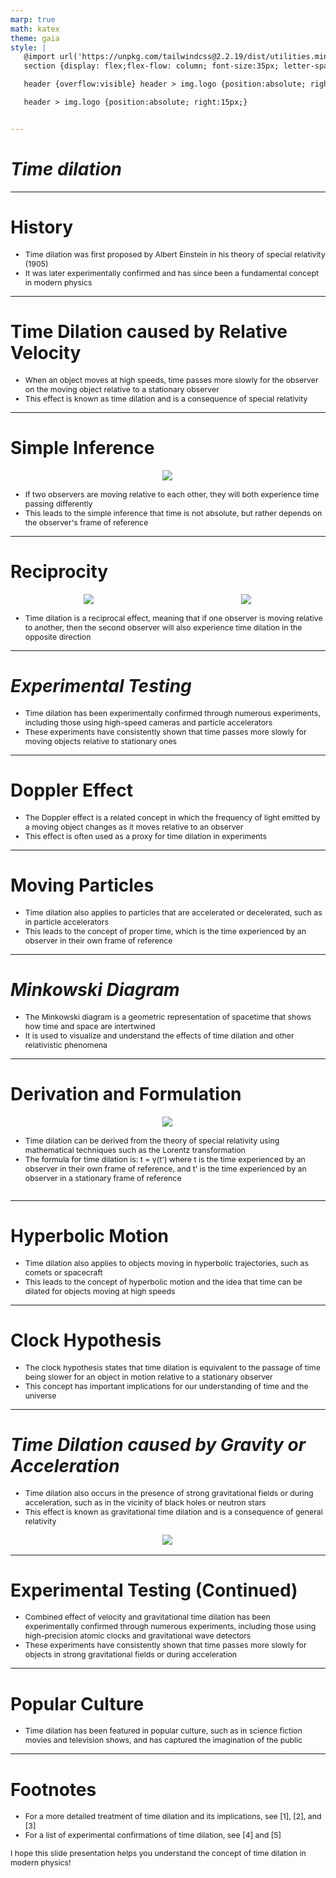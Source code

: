 ```yaml
---
marp: true
math: katex
theme: gaia
style: |
   @import url('https://unpkg.com/tailwindcss@2.2.19/dist/utilities.min.css');
   section {display: flex;flex-flow: column; font-size:35px; letter-spacing:1.4px;}

   header {overflow:visible} header > img.logo {position:absolute; right:15px;}

   header > img.logo {position:absolute; right:15px;}


---
```

<!-- backgroundColor: white -->
<!-- _class: lead -->

 # _Time dilation_

---
<style scoped>p,li {font-size:0.92em}</style>

 # History

- Time dilation was first proposed by Albert Einstein in his theory of special relativity (1905)
- It was later experimentally confirmed and has since been a fundamental concept in modern physics

---
<style scoped>p,li {font-size:0.92em}</style>

 # **Time Dilation caused by Relative Velocity**

- When an object moves at high speeds, time passes more slowly for the observer on the moving object relative to a stationary observer
- This effect is known as time dilation and is a consequence of special relativity

---
<style scoped>p,li {font-size:0.88em}</style>

 # Simple Inference
<div style="display: flex; flex: 1 1 auto; flex-flow: row; min-height: 0"><div style="display: flex; flex: 1 1 auto; justify-content: center;min-height:0;min-width:0; margin-bottom:0.1em;;margin-right:0.15em">
<img style='object-fit: contain; max-height:100%; max-width:100%; background-color: rgba(0,0,0,0);' src='https://upload.wikimedia.org/wikipedia/commons/thumb/8/8e/Time-dilation-002-mod.svg/660px-Time-dilation-002-mod.svg.png'/>
</div>
</div>

- If two observers are moving relative to each other, they will both experience time passing differently
- This leads to the simple inference that time is not absolute, but rather depends on the observer's frame of reference

---
<style scoped>p,li {font-size:0.88em}</style>

 # Reciprocity
<div style="display: flex; flex: 1 1 auto; flex-flow: row; min-height: 0"><div style="display: flex; flex: 1 1 auto; justify-content: center;min-height:0;min-width:0; margin-bottom:0.1em;;margin-right:0.15em">
<img style='object-fit: contain; max-height:100%; max-width:100%; background-color: rgba(0,0,0,0);' src='https://upload.wikimedia.org/wikipedia/commons/thumb/1/19/Eigenzeit.svg/220px-Eigenzeit.svg.png'/>
</div>
<div style="display: flex; flex: 1 1 auto; justify-content: center;min-height:0;min-width:0; margin-bottom:0.1em;;margin-right:0.15em">
<img style='object-fit: contain; max-height:100%; max-width:100%; background-color: rgba(0,0,0,0);' src='https://upload.wikimedia.org/wikipedia/commons/thumb/e/eb/Time_dilation02.gif/220px-Time_dilation02.gif'/>
</div>
</div>

- Time dilation is a reciprocal effect, meaning that if one observer is moving relative to another, then the second observer will also experience time dilation in the opposite direction

---
<style scoped>p,li {font-size:0.92em}</style>

 # _Experimental Testing_
- Time dilation has been experimentally confirmed through numerous experiments, including those using high-speed cameras and particle accelerators
- These experiments have consistently shown that time passes more slowly for moving objects relative to stationary ones


---
<style scoped>p,li {font-size:0.92em}</style>

 # **Doppler Effect**
- The Doppler effect is a related concept in which the frequency of light emitted by a moving object changes as it moves relative to an observer
- This effect is often used as a proxy for time dilation in experiments


---
<style scoped>p,li {font-size:0.92em}</style>

 # Moving Particles
- Time dilation also applies to particles that are accelerated or decelerated, such as in particle accelerators
- This leads to the concept of proper time, which is the time experienced by an observer in their own frame of reference


---
<style scoped>p,li {font-size:0.92em}</style>

 # _Minkowski Diagram_

- The Minkowski diagram is a geometric representation of spacetime that shows how time and space are intertwined
- It is used to visualize and understand the effects of time dilation and other relativistic phenomena

---
<style scoped>p,li {font-size:0.88em}</style>

 # Derivation and Formulation
<div style='flex:1 1 auto; min-height:0;' class="grid grid-cols-8 gap-4">
<div style='display:flex; flex-flow:column; min-height:0;' class="col-span-4">

<div style="display: flex; flex: 1 1 auto; flex-flow: row; min-height: 0"><div style="display: flex; flex: 1 1 auto; justify-content: center;min-height:0;min-width:0; margin-bottom:0.1em;;margin-right:0.15em">
<img style='object-fit: contain; max-height:100%; max-width:100%; background-color: rgba(0,0,0,0);' src='https://upload.wikimedia.org/wikipedia/commons/thumb/4/4f/Time_dilation.svg/300px-Time_dilation.svg.png'/>
</div>
</div>

</div>

<div style='display:flex; flex-flow:column; min-height:0;' class="col-span-4">

- Time dilation can be derived from the theory of special relativity using mathematical techniques such as the Lorentz transformation
- The formula for time dilation is: t = γ(t') where t is the time experienced by an observer in their own frame of reference, and t' is the time experienced by an observer in a stationary frame of reference
</div>

</div>


---
<style scoped>p,li {font-size:0.92em}</style>

 # Hyperbolic Motion
- Time dilation also applies to objects moving in hyperbolic trajectories, such as comets or spacecraft
- This leads to the concept of hyperbolic motion and the idea that time can be dilated for objects moving at high speeds


---
<style scoped>p,li {font-size:0.92em}</style>

 # Clock Hypothesis
- The clock hypothesis states that time dilation is equivalent to the passage of time being slower for an object in motion relative to a stationary observer
- This concept has important implications for our understanding of time and the universe


---
<style scoped>p,li {font-size:0.88em}</style>

 # _Time Dilation caused by Gravity or Acceleration_
- Time dilation also occurs in the presence of strong gravitational fields or during acceleration, such as in the vicinity of black holes or neutron stars
- This effect is known as gravitational time dilation and is a consequence of general relativity
<div style="display: flex; flex: 1 1 auto; flex-flow: row; min-height: 0"><div style="display: flex; flex: 1 1 auto; justify-content: center;min-height:0;min-width:0; margin-bottom:0.1em;;margin-right:0.15em">
<img style='object-fit: contain; max-height:100%; max-width:100%; background-color: rgba(0,0,0,0);' src='https://upload.wikimedia.org/wikipedia/commons/thumb/9/97/The_Earth_seen_from_Apollo_17.jpg/140px-The_Earth_seen_from_Apollo_17.jpg'/>
</div>
</div>


---
<style scoped>p,li {font-size:0.92em}</style>

 # Experimental Testing (Continued)

- Combined effect of velocity and gravitational time dilation has been experimentally confirmed through numerous experiments, including those using high-precision atomic clocks and gravitational wave detectors
- These experiments have consistently shown that time passes more slowly for objects in strong gravitational fields or during acceleration

---
<style scoped>p,li {font-size:0.96em}</style>

 # **Popular Culture**

- Time dilation has been featured in popular culture, such as in science fiction movies and television shows, and has captured the imagination of the public

---
<style scoped>p,li {font-size:0.88em}</style>

 # **Footnotes**
- For a more detailed treatment of time dilation and its implications, see [1], [2], and [3]
- For a list of experimental confirmations of time dilation, see [4] and [5]

I hope this slide presentation helps you understand the concept of time dilation in modern physics!
